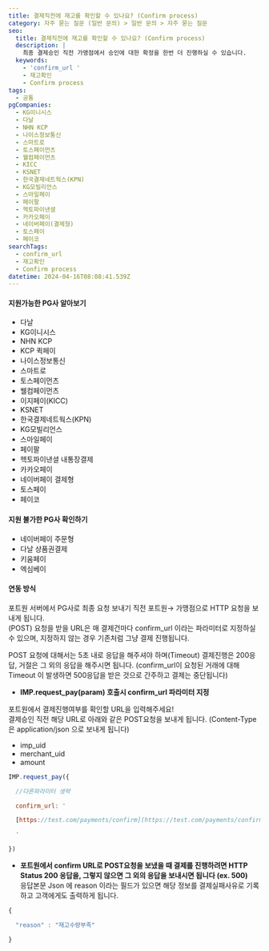 ```yaml
---
title: 결제직전에 재고를 확인할 수 있나요? (Confirm process)
category: 자주 묻는 질문 (일반 문의) > 일반 문의 > 자주 묻는 질문
seo:
  title: 결제직전에 재고를 확인할 수 있나요? (Confirm process)
  description: |
    최종 결제승인 직전 가맹점에서 승인에 대한 확정을 한번 더 진행하실 수 있습니다.
  keywords:
    - 'confirm_url '
    - 재고확인
    - Confirm process
tags:
  - 공통
pgCompanies:
  - KG이니시스
  - 다날
  - NHN KCP
  - 나이스정보통신
  - 스마트로
  - 토스페이먼츠
  - 웰컴페이먼츠
  - KICC
  - KSNET
  - 한국결제네트웍스(KPN)
  - KG모빌리언스
  - 스마일페이
  - 페이팔
  - 헥토파이낸셜
  - 카카오페이
  - 네이버페이(결제형)
  - 토스페이
  - 페이코
searchTags:
  - confirm_url
  - 재고확인
  - Confirm process
datetime: 2024-04-16T08:08:41.539Z
---
```


<Callout content="최종 결제승인 직전 가맹점에서 승인에 대한 확정을 한번 더 진행하실 수 있습니다." />

#### **지원가능한 PG사 알아보기**

- 다날
- KG이니시스
- NHN KCP
- KCP 퀵페이
- 나이스정보통신
- 스마트로
- 토스페이먼츠
- 웰컴페이먼츠
- 이지페이(KICC)
- KSNET
- 한국결제네트웍스(KPN)
- KG모빌리언스
- 스마일페이
- 페이팔
- 헥토파이낸셜 내통장결제
- 카카오페이
- 네이버페이 결제형
- 토스페이
- 페이코

#### **지원 불가한 PG사 확인하기**

- 네이버페이 주문형
- 다날 상품권결제
- 키움페이
- 엑심베이

<Callout content="인스타그램 웹뷰는 구조상 confirm process 적용이 불가하기 때문에 가맹점에서 별도 분기 처리 로직을 추가해 주셔야 합니다. " icon="💡" title="유의사항" />

#### **연동 방식**

포트원 서버에서 PG사로 최종 요청 보내기 직전 포트원→ 가맹점으로 HTTP 요청을 보내게 됩니다.\
(POST)  요청을 받을 URL은 매 결제건마다 confirm\_url 이라는 파라미터로 지정하실 수 있으며, 지정하지 않는 경우 기존처럼 그냥 결제 진행됩니다.

POST 요청에 대해서는 5초 내로 응답을 해주셔야 하며(Timeout) 결제진행은 200응답, 거절은 그 외의 응답을 해주시면 됩니다.  (confirm\_url이 요청된 거래에 대해 Timeout 이 발생하면 500응답을 받은 것으로 간주하고 결제는 중단됩니다)

- **IMP.request\_pay(param) 호출시 confirm\_url 파라미터 지정**

포트원에서 결제진행여부를 확인할 URL을 입력해주세요! \
결제승인 직전 해당 URL로 아래와 같은 POST요청을 보내게 됩니다. (Content-Type은 application/json 으로 보내게 됩니다)

<Indent level="1">

- imp\_uid
- merchant\_uid
- amount

</Indent>

```javascript
IMP.request_pay({

  //다른파라미터 생략

  confirm_url: '

  [https://test.com/payments/confirm](https://test.com/payments/confirm)

  '

})
```

- **포트원에서 confirm URL로 POST요청을 보냈을 때 결제를 진행하려면 HTTP Status 200 응답을, 그렇지 않으면 그 외의 응답을 보내시면 됩니다 (ex. 500)**\
  응답본문 Json 에 reason 이라는 필드가 있으면 해당 정보를 결제실패사유로 기록하고 고객에게도 출력하게 됩니다.

```javascript
{

  "reason" : "재고수량부족"

}
```

<Callout content="이용을 원하시면 포트원 기술지원팀(support@portone.io)로 포트원 계정과 함께 confirm process 설정요청을 주시기 바랍니다." title="참고사항" icon="💡" />
